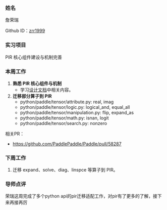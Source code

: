 ### 姓名

詹荣瑞

Github ID：[zrr1999](https://github.com/zrr1999)

### 实习项目

PIR 核心组件建设与机制完善

### 本周工作

1. **熟悉 PIR 核心组件与机制**
    - 学习[设计文档](https://github.com/PaddlePaddle/community/tree/master/pfcc/paddle-code-reading/IR_Dialect)中相关内容。
2. **迁移部分算子到 PIR**
    - python/paddle/tensor/attribute.py: real, imag
    - python/paddle/tensor/logic.py: logical_and, equal_all
    - python/paddle/tensor/manipulation.py: flip, expand_as
    - python/paddle/tensor/math.py: isnan, logit
    - python/paddle/tensor/search.py: nonzero

相关PR：
- https://github.com/PaddlePaddle/Paddle/pull/58287

### 下周工作

1. 迁移 expand、solve、diag、linspce 等算子到 PIR。

### 导师点评
荣瑞这周完成了多个python api的pir迁移适配工作，对pir有了更多的了解，接下来再接再厉

